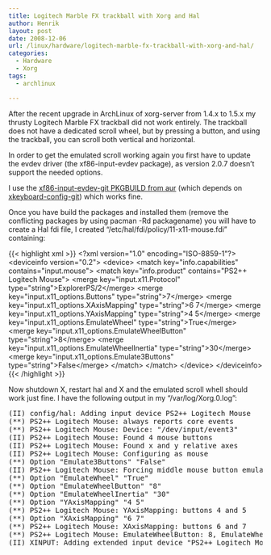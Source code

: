 ```yaml
---
title: Logitech Marble FX trackball with Xorg and Hal
author: Henrik
layout: post
date: 2008-12-06
url: /linux/hardware/logitech-marble-fx-trackball-with-xorg-and-hal/
categories:
  - Hardware
  - Xorg
tags:
  - archlinux

---
```

After the recent upgrade in ArchLinux of xorg-server from 1.4.x to 1.5.x my thrusty Logitech Marble FX trackball did not work entirely. The trackball does not have a dedicated scroll wheel, but by pressing a button, and using the trackball, you can scroll both vertical and horizontal.
<!--more-->

In order to get the emulated scroll working again you first have to update the evdev driver (the xf86-input-evdev package), as version 2.0.7 doesn&#8217;t support the needed options.

I use the [xf86-input-evdev-git PKGBUILD from aur][1] (which depends on [xkeyboard-config-git][2]) which works fine.

Once you have build the packages and installed them (remove the conflicting packages by using pacman -Rd packagename) you will have to create a Hal fdi file, I created &#8220;/etc/hal/fdi/policy/11-x11-mouse.fdi&#8221; containing:

{{< highlight xml >}}
&lt;?xml version="1.0" encoding="ISO-8859-1"?&gt;
&lt;deviceinfo version="0.2"&gt;
  &lt;device&gt;
    &lt;match key="info.capabilities" contains="input.mouse"&gt;
      &lt;match key="info.product" contains="PS2++ Logitech Mouse"&gt;
        &lt;merge key="input.x11.Protocol" type="string"&gt;ExplorerPS/2&lt;/merge&gt;
        &lt;merge key="input.x11_options.Buttons" type="string"&gt;7&lt;/merge&gt;
        &lt;merge key="input.x11_options.XAxisMapping" type="string"&gt;6 7&lt;/merge&gt;
        &lt;merge key="input.x11_options.YAxisMapping" type="string"&gt;4 5&lt;/merge&gt;
        &lt;merge key="input.x11_options.EmulateWheel" type="string"&gt;True&lt;/merge&gt;
        &lt;merge key="input.x11_options.EmulateWheelButton" type="string"&gt;8&lt;/merge&gt;
        &lt;merge key="input.x11_options.EmulateWheelInertia" type="string"&gt;30&lt;/merge&gt;
        &lt;merge key="input.x11_options.Emulate3Buttons" type="string"&gt;False&lt;/merge&gt;
      &lt;/match&gt;
    &lt;/match&gt;
  &lt;/device&gt;
&lt;/deviceinfo&gt;
{{< /highlight >}}

Now shutdown X, restart hal and X and the emulated scroll whell should work just fine. I have the following output in my &#8220;/var/log/Xorg.0.log&#8221;:

<pre>(II) config/hal: Adding input device PS2++ Logitech Mouse
(**) PS2++ Logitech Mouse: always reports core events
(**) PS2++ Logitech Mouse: Device: "/dev/input/event3"
(II) PS2++ Logitech Mouse: Found 4 mouse buttons
(II) PS2++ Logitech Mouse: Found x and y relative axes
(II) PS2++ Logitech Mouse: Configuring as mouse
(**) Option "Emulate3Buttons" "False"
(II) PS2++ Logitech Mouse: Forcing middle mouse button emulation off.
(**) Option "EmulateWheel" "True"
(**) Option "EmulateWheelButton" "8"
(**) Option "EmulateWheelInertia" "30"
(**) Option "YAxisMapping" "4 5"
(**) PS2++ Logitech Mouse: YAxisMapping: buttons 4 and 5
(**) Option "XAxisMapping" "6 7"
(**) PS2++ Logitech Mouse: XAxisMapping: buttons 6 and 7
(**) PS2++ Logitech Mouse: EmulateWheelButton: 8, EmulateWheelInertia: 30, EmulateWheelTimeout: 200
(II) XINPUT: Adding extended input device "PS2++ Logitech Mouse" (type: MOUSE)</pre>

 [1]: http://aur.archlinux.org/packages.php?do_Details=1&ID=19593&O=&L=&C=&K=&SB=&SO=&PP=&do_Orphans=&SeB=
 [2]: http://aur.archlinux.org/packages.php?do_Details=1&ID=19592&O=&L=&C=&K=&SB=&SO=&PP=&do_Orphans=&SeB=
